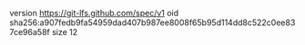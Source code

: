 version https://git-lfs.github.com/spec/v1
oid sha256:a907fedb9fa54959dad407b987ee8008f65b95d114dd8c522c0ee837ce96a58f
size 12
